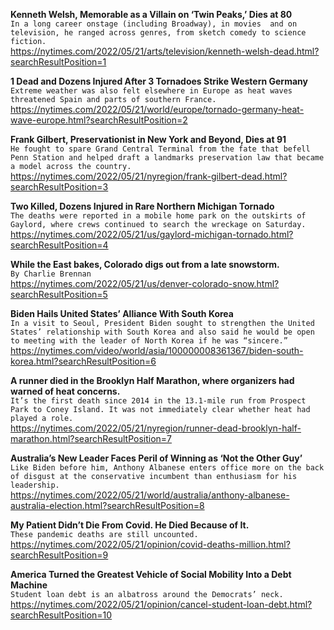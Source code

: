 **Kenneth Welsh, Memorable as a Villain on ‘Twin Peaks,’ Dies at 80**\
`In a long career onstage (including Broadway), in movies  and on television, he ranged across genres, from sketch comedy to science fiction.`\
https://nytimes.com/2022/05/21/arts/television/kenneth-welsh-dead.html?searchResultPosition=1

**1 Dead and Dozens Injured After 3 Tornadoes Strike Western Germany**\
`Extreme weather was also felt elsewhere in Europe as heat waves threatened Spain and parts of southern France.`\
https://nytimes.com/2022/05/21/world/europe/tornado-germany-heat-wave-europe.html?searchResultPosition=2

**Frank Gilbert, Preservationist in New York and Beyond, Dies at 91**\
`He fought to spare Grand Central Terminal from the fate that befell Penn Station and helped draft a landmarks preservation law that became a model across the country.`\
https://nytimes.com/2022/05/21/nyregion/frank-gilbert-dead.html?searchResultPosition=3

**Two Killed, Dozens Injured in Rare Northern Michigan Tornado**\
`The deaths were reported in a mobile home park on the outskirts of Gaylord, where crews continued to search the wreckage on Saturday.`\
https://nytimes.com/2022/05/21/us/gaylord-michigan-tornado.html?searchResultPosition=4

**While the East bakes, Colorado digs out from a late snowstorm.**\
`By Charlie Brennan`\
https://nytimes.com/2022/05/21/us/denver-colorado-snow.html?searchResultPosition=5

**Biden Hails United States’ Alliance With South Korea**\
`In a visit to Seoul, President Biden sought to strengthen the United States’ relationship with South Korea and also said he would be open to meeting with the leader of North Korea if he was “sincere.”`\
https://nytimes.com/video/world/asia/100000008361367/biden-south-korea.html?searchResultPosition=6

**A runner died in the Brooklyn Half Marathon, where organizers had warned of heat concerns.**\
`It’s the first death since 2014 in the 13.1-mile run from Prospect Park to Coney Island. It was not immediately clear whether heat had played a role.`\
https://nytimes.com/2022/05/21/nyregion/runner-dead-brooklyn-half-marathon.html?searchResultPosition=7

**Australia’s New Leader Faces Peril of Winning as ‘Not the Other Guy’**\
`Like Biden before him, Anthony Albanese enters office more on the back of disgust at the conservative incumbent than enthusiasm for his leadership.`\
https://nytimes.com/2022/05/21/world/australia/anthony-albanese-australia-election.html?searchResultPosition=8

**My Patient Didn’t Die From Covid. He Died Because of It.**\
`These pandemic deaths are still uncounted.`\
https://nytimes.com/2022/05/21/opinion/covid-deaths-million.html?searchResultPosition=9

**America Turned the Greatest Vehicle of Social Mobility Into a Debt Machine**\
`Student loan debt is an albatross around the Democrats’ neck.`\
https://nytimes.com/2022/05/21/opinion/cancel-student-loan-debt.html?searchResultPosition=10

